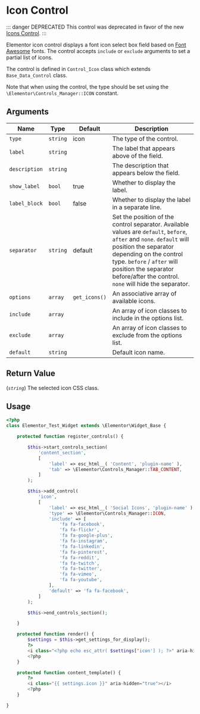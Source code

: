 # Icon Control

::: danger DEPRECATED
This control was deprecated in favor of the new [Icons Control](./../classes/control-icons/).
:::

Elementor icon control displays a font icon select box field based on [Font Awesome](https://fontawesome.com/) fonts. The control accepts `include` or `exclude` arguments to set a partial list of icons.

The control is defined in `Control_Icon` class which extends `Base_Data_Control` class.

Note that when using the control, the type should be set using the `\Elementor\Controls_Manager::ICON` constant.

## Arguments

<table>
	<thead>
		<tr>
			<th>Name</th>
			<th>Type</th>
			<th>Default</th>
			<th>Description</th>
		</tr>
	</thead>
	<tbody>
		<tr>
			<td><code>type</code></td>
			<td><code>string</code></td>
			<td>icon</td>
			<td>The type of the control.</td>
		</tr>
		<tr>
			<td><code>label</code></td>
			<td><code>string</code></td>
			<td>&nbsp;</td>
			<td>The label that appears above of the field.</td>
		</tr>
		<tr>
			<td><code>description</code></td>
			<td><code>string</code></td>
			<td>&nbsp;</td>
			<td>The description that appears below the field.</td>
		</tr>
		<tr>
			<td><code>show_label</code></td>
			<td><code>bool</code></td>
			<td>true</td>
			<td>Whether to display the label.</td>
		</tr>
		<tr>
			<td><code>label_block</code></td>
			<td><code>bool</code></td>
			<td>false</td>
			<td>Whether to display the label in a separate line.</td>
		</tr>
		<tr>
			<td><code>separator</code></td>
			<td><code>string</code></td>
			<td>default</td>
			<td>Set the position of the control separator. Available values are <code>default</code>, <code>before</code>, <code>after</code> and <code>none</code>. <code>default</code> will position the separator depending on the control type. <code>before</code> / <code>after</code> will position the separator before/after the control. <code>none</code> will hide the separator.</td>
		</tr>
		<tr>
			<td><code>options</code></td>
			<td><code>array</code></td>
			<td><code>get_icons()</code></td>
			<td>An associative array of available icons.</td>
		</tr>
		<tr>
			<td><code>include</code></td>
			<td><code>array</code></td>
			<td>&nbsp;</td>
			<td>An array of icon classes to include in the options list.</td>
		</tr>
		<tr>
			<td><code>exclude</code></td>
			<td><code>array</code></td>
			<td>&nbsp;</td>
			<td>An array of icon classes to exclude from the options list.</td>
		</tr>
		<tr>
			<td><code>default</code></td>
			<td><code>string</code></td>
			<td>&nbsp;</td>
			<td>Default icon name.</td>
		</tr>
	</tbody>
</table>

## Return Value

(_`string`_) The selected icon CSS class.

## Usage

```php {14-34,43,49}
<?php
class Elementor_Test_Widget extends \Elementor\Widget_Base {

	protected function register_controls() {

		$this->start_controls_section(
			'content_section',
			[
				'label' => esc_html__( 'Content', 'plugin-name' ),
				'tab' => \Elementor\Controls_Manager::TAB_CONTENT,
			]
		);

		$this->add_control(
			'icon',
			[
				'label' => esc_html__( 'Social Icons', 'plugin-name' ),
				'type' => \Elementor\Controls_Manager::ICON,
				'include' => [
					'fa fa-facebook',
					'fa fa-flickr',
					'fa fa-google-plus',
					'fa fa-instagram',
					'fa fa-linkedin',
					'fa fa-pinterest',
					'fa fa-reddit',
					'fa fa-twitch',
					'fa fa-twitter',
					'fa fa-vimeo',
					'fa fa-youtube',
				],
				'default' => 'fa fa-facebook',
			]
		);

		$this->end_controls_section();

	}

	protected function render() {
		$settings = $this->get_settings_for_display();
		?>
		<i class="<?php echo esc_attr( $settings['icon'] ); ?>" aria-hidden="true"></i>
		<?php
	}

	protected function content_template() {
		?>
		<i class="{{ settings.icon }}" aria-hidden="true"></i>
		<?php
	}

}
```
